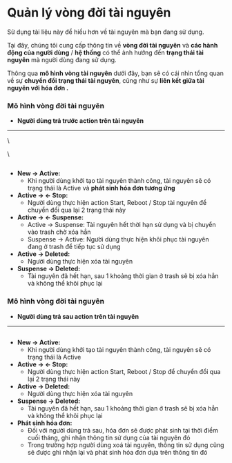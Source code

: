 # Quản lý vòng đời tài nguyên

Sử dụng tài liệu này để hiểu hơn về tài nguyên mà bạn đang sử dụng.&#x20;

Tại đây, chúng tôi cung cấp thông tin về **vòng đời tài nguyên** và **các hành động của người dùng** / **hệ thống** có thể ảnh hưởng đến **trạng thái tài nguyên** mà người dùng đang sử dụng.

Thông qua **mô hình vòng tài nguyên** dưới đây, bạn sẽ có cái nhìn tổng quan về sự **chuyển đổi trạng thái tài nguyên**, cũng như sự **liên kết giữa tài nguyên với hóa đơn .**

### **Mô hình vòng đời tài nguyên**  <a href="#quanlyvongdoitainguyen-mohinhvongdoitainguyen" id="quanlyvongdoitainguyen-mohinhvongdoitainguyen"></a>

* **Người dùng trả trước action trên tài nguyên**

***

\


\


<figure><img src="https://docs.vngcloud.vn/download/attachments/49649293/Daily_Job_HC%20(3)-Page-2.drawio.png?version=1&#x26;modificationDate=1677814179000&#x26;api=v2" alt=""><figcaption></figcaption></figure>

* **New → Active:**&#x20;
  * Khi người dùng khởi tạo tài nguyên thành công, tài nguyên sẽ có trạng thái là Active và **phát sinh hóa đơn tương ứng**
* **Active → ← Stop:**
  * Người dùng thực hiện action Start, Reboot / Stop tài nguyên để chuyển đổi qua lại 2 trạng thái này
* **Active → ← Suspense:**
  * Active → Suspense: Tài nguyên hết thời hạn sử dụng và bị chuyển vào trash chờ xóa hẳn
  * Suspense → Active: Người dùng thực hiện khôi phục tài nguyên đang ở trash để tiếp tục sử dụng
* **Active → Deleted:**
  * Người dùng thực hiện xóa tài nguyên
* **Suspense → Deleted:**
  * Tài nguyên đã hết hạn, sau 1 khoảng thời gian ở trash sẽ bị xóa hẳn và không thể khôi phục lại

### **Mô hình vòng đời tài nguyên**  <a href="#quanlyvongdoitainguyen-mohinhvongdoitainguyen.1" id="quanlyvongdoitainguyen-mohinhvongdoitainguyen.1"></a>

* **Người dùng trả sau action trên tài nguyên**

***

<figure><img src="https://docs.vngcloud.vn/download/attachments/49649293/Daily_Job_HC%20(3)-Page-4.drawio%20(1).png?version=1&#x26;modificationDate=1677818819000&#x26;api=v2" alt=""><figcaption></figcaption></figure>

* **New → Active:**&#x20;
  * Khi người dùng khởi tạo tài nguyên thành công, tài nguyên sẽ có trạng thái là Active
* **Active → ← Stop:**
  * Người dùng thực hiện action Start, Reboot / Stop để chuyển đổi qua lại 2 trạng thái này
* **Active → Deleted:**
  * Người dùng thực hiện xóa tài nguyên
* **Suspense → Deleted:**
  * Tài nguyên đã hết hạn, sau 1 khoảng thời gian ở trash sẽ bị xóa hẳn và không thể khôi phục lại
* **Phát sinh hóa đơn:**
  * Đối với người dùng trả sau, hóa đơn sẽ được phát sinh tại thời điểm cuối tháng, ghi nhận thông tin sử dụng của tài nguyên đó
  * Trong trường hợp người dùng xoá tài nguyên, thông tin sử dụng cũng sẽ được ghi nhận lại và phát sinh hóa đơn dựa trên thông tin đó

### &#x20;<a href="#quanlyvongdoitainguyen-detimhieuchitietvehanhdongnguoidungtrentainguyen-thamkhaothemtaiday" id="quanlyvongdoitainguyen-detimhieuchitietvehanhdongnguoidungtrentainguyen-thamkhaothemtaiday"></a>
